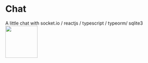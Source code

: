 # Chat
A little chat with socket.io / reactjs / typescript / typeorm/ sqlite3
<img height='100' src='https://i.ibb.co/8P7HCPS/20200810-152247.gif' > </img>
